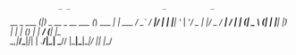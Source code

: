                 _ _                       _           _       
  __ _ ___  ___(_|_)      _ __  _ __ ___ (_) ___  ___| |_ ___ 
 / _` / __|/ __| | |_____| '_ \| '__/ _ \| |/ _ \/ __| __/ __|
| (_| \__ \ (__| | |_____| |_) | | | (_) | |  __/ (__| |_\__ \
 \__,_|___/\___|_|_|     | .__/|_|  \___// |\___|\___|\__|___/
                         |_|           |__/                   
